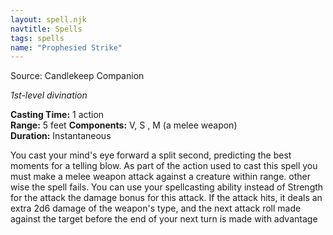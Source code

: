 ```yaml
---
layout: spell.njk
navtitle: Spells
tags: spells
name: "Prophesied Strike"
---
```

Source:  Candlekeep Companion

_1st-level divination_

**Casting Time:** 1 action  
**Range:** 5 feet
**Components:** V, S , M (a melee weapon)
**Duration:** Instantaneous

You cast your mind's eye forward a split second, predicting the best moments for a telling blow. As part of the action used to cast this spell you must make a melee weapon attack against a creature within range. other wise the spell fails. You can use your spellcasting ability instead of Strength for the attack the damage bonus for this attack. If the attack hits, it deals an extra 2d6 damage of the weapon's type, and the next attack roll made against the target before the end of your next turn is made with advantage